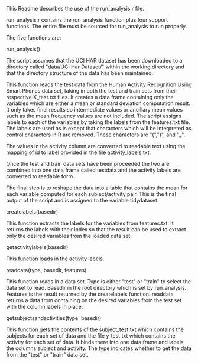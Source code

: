 This Readme describes the use of the run_analysis.r file.

run_analysis.r contains the run_analysis function plus four support functions. The entire file must be sourced for run_analysis to run properly.

The five functions are:

run_analysis()

The script assumes that the UCI HAR dataset has been downloaded to a directory called "data/UCI Har Dataset/" within the working directory and that the directory structure of the data has been maintained.

This function reads the test data from the Human Activity Recognition Using Smart Phones data set, taking in both the test and train sets from their respective X_test.txt files. It creates a data frame containing only the variables which are either a mean or standard deviation computation result. It only takes final results so intermediate values or ancillary mean values such as the mean frequency values are not included. The script assigns labels to each of the variables by taking the labels from the features.txt file. The labels are used as is except that characters which will be interpreted as control characters in R are removed. These characters are "(",")", and "_".

The values in the activity column are converted to readable text using the mapping of id to label provided in the file activity_labels.txt.

Once the test and train data sets have been proceeded the two are combined into one data frame called testdata and the activity labels are converted to readable form. 

The final step is to reshape the data into a table that contains the mean for each variable computed for each subject/activity pair. This is the final output of the script and is assigned to the variable tidydataset.



createlabels(basedir)

This function extracts the labels for the variables from features.txt. It returns the labels with their index so that the result can be used to extract only the desired variables from the loaded data set.

getactivitylabels(basedir)

This function loads in the activity labels.

readdata(type, basedir, features)

This function reads in a data set. Type is either "test" or "train" to select the data set to read. Basedir in the root directory which is set by run_analysis. Features is the result returned by the createlabels function. readdata returns a data from containing on the desired variables from the test set with the column labels in place. 

getsubjectsandactivities(type, basedir)

This function gets the contents of the subject_test.txt which contains the subjects for each set of data and the file y_test.txt which contains the activity for each set of data. It binds there into one data frame and labels the columns subject and activity. The type indicates whether to get the data from the "test" or "train" data set.

